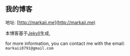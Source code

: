 ## 我的博客

地址: [http://markaii.me](http://markaii.me)

本博客基于[Jekyll](http://jekyllrb.com)生成,

for more information, you can contact me with the email: `markaii0791@gmail.com`
